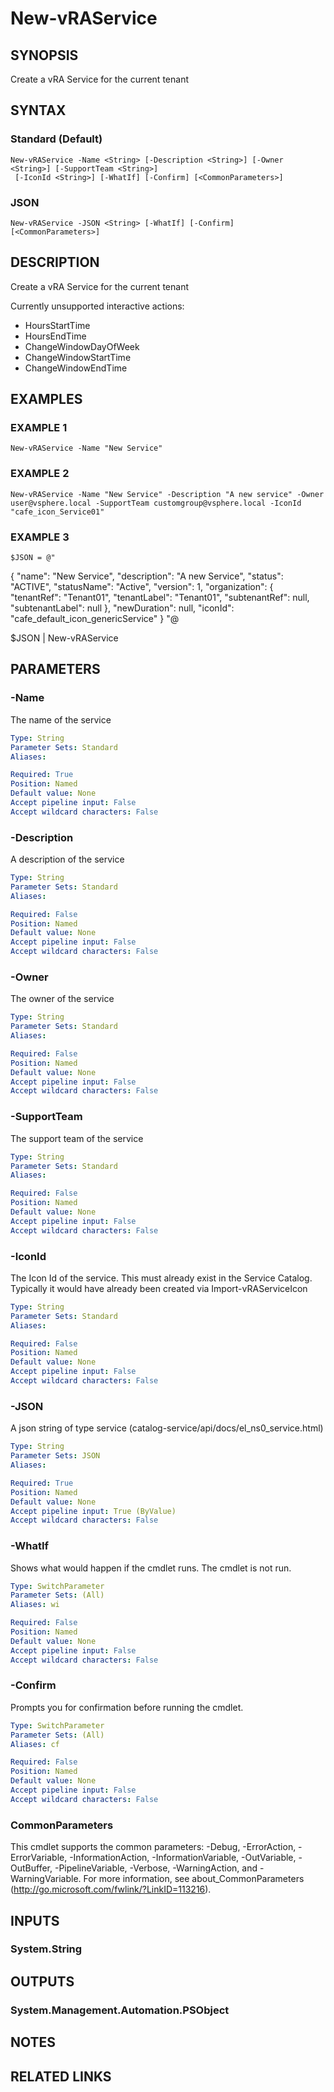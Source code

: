 # New-vRAService

## SYNOPSIS
Create a vRA Service for the current tenant

## SYNTAX

### Standard (Default)
```
New-vRAService -Name <String> [-Description <String>] [-Owner <String>] [-SupportTeam <String>]
 [-IconId <String>] [-WhatIf] [-Confirm] [<CommonParameters>]
```

### JSON
```
New-vRAService -JSON <String> [-WhatIf] [-Confirm] [<CommonParameters>]
```

## DESCRIPTION
Create a vRA Service for the current tenant

Currently unsupported interactive actions:

* HoursStartTime
* HoursEndTime
* ChangeWindowDayOfWeek
* ChangeWindowStartTime
* ChangeWindowEndTime

## EXAMPLES

### EXAMPLE 1
```
New-vRAService -Name "New Service"
```

### EXAMPLE 2
```
New-vRAService -Name "New Service" -Description "A new service" -Owner user@vsphere.local -SupportTeam customgroup@vsphere.local -IconId "cafe_icon_Service01"
```

### EXAMPLE 3
```
$JSON = @"
```

{
      "name": "New Service",
      "description": "A new Service",
      "status": "ACTIVE",
      "statusName": "Active",
      "version": 1,
      "organization": {
        "tenantRef": "Tenant01",
        "tenantLabel": "Tenant01",
        "subtenantRef": null,
        "subtenantLabel": null
      },
      "newDuration": null,
      "iconId": "cafe_default_icon_genericService"
    }
"@

$JSON | New-vRAService

## PARAMETERS

### -Name
The name of the service

```yaml
Type: String
Parameter Sets: Standard
Aliases:

Required: True
Position: Named
Default value: None
Accept pipeline input: False
Accept wildcard characters: False
```

### -Description
A description of the service

```yaml
Type: String
Parameter Sets: Standard
Aliases:

Required: False
Position: Named
Default value: None
Accept pipeline input: False
Accept wildcard characters: False
```

### -Owner
The owner of the service

```yaml
Type: String
Parameter Sets: Standard
Aliases:

Required: False
Position: Named
Default value: None
Accept pipeline input: False
Accept wildcard characters: False
```

### -SupportTeam
The support team of the service

```yaml
Type: String
Parameter Sets: Standard
Aliases:

Required: False
Position: Named
Default value: None
Accept pipeline input: False
Accept wildcard characters: False
```

### -IconId
The Icon Id of the service.
This must already exist in the Service Catalog.
Typically it would have already been created via Import-vRAServiceIcon

```yaml
Type: String
Parameter Sets: Standard
Aliases:

Required: False
Position: Named
Default value: None
Accept pipeline input: False
Accept wildcard characters: False
```

### -JSON
A json string of type service (catalog-service/api/docs/el_ns0_service.html)

```yaml
Type: String
Parameter Sets: JSON
Aliases:

Required: True
Position: Named
Default value: None
Accept pipeline input: True (ByValue)
Accept wildcard characters: False
```

### -WhatIf
Shows what would happen if the cmdlet runs.
The cmdlet is not run.

```yaml
Type: SwitchParameter
Parameter Sets: (All)
Aliases: wi

Required: False
Position: Named
Default value: None
Accept pipeline input: False
Accept wildcard characters: False
```

### -Confirm
Prompts you for confirmation before running the cmdlet.

```yaml
Type: SwitchParameter
Parameter Sets: (All)
Aliases: cf

Required: False
Position: Named
Default value: None
Accept pipeline input: False
Accept wildcard characters: False
```

### CommonParameters
This cmdlet supports the common parameters: -Debug, -ErrorAction, -ErrorVariable, -InformationAction, -InformationVariable, -OutVariable, -OutBuffer, -PipelineVariable, -Verbose, -WarningAction, and -WarningVariable.
For more information, see about_CommonParameters (http://go.microsoft.com/fwlink/?LinkID=113216).

## INPUTS

### System.String

## OUTPUTS

### System.Management.Automation.PSObject

## NOTES

## RELATED LINKS
